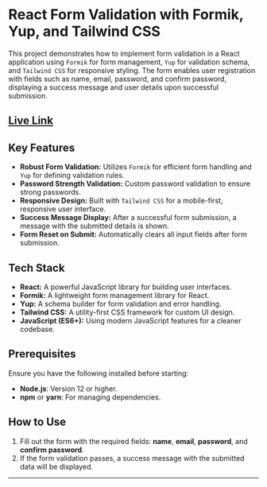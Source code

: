 # React Form Validation with Formik, Yup, and Tailwind CSS

This project demonstrates how to implement form validation in a React application using `Formik` for form management, `Yup` for validation schema, and `Tailwind CSS` for responsive styling. The form enables user registration with fields such as name, email, password, and confirm password, displaying a success message and user details upon successful submission.

## [Live Link](https://form-validation-wheat-theta.vercel.app/)

## Key Features

- **Robust Form Validation:** Utilizes `Formik` for efficient form handling and `Yup` for defining validation rules.
- **Password Strength Validation:** Custom password validation to ensure strong passwords.
- **Responsive Design:** Built with `Tailwind CSS` for a mobile-first, responsive user interface.
- **Success Message Display:** After a successful form submission, a message with the submitted details is shown.
- **Form Reset on Submit:** Automatically clears all input fields after form submission.

## Tech Stack

- **React:** A powerful JavaScript library for building user interfaces.
- **Formik:** A lightweight form management library for React.
- **Yup:** A schema builder for form validation and error handling.
- **Tailwind CSS:** A utility-first CSS framework for custom UI design.
- **JavaScript (ES6+):** Using modern JavaScript features for a cleaner codebase.

## Prerequisites

Ensure you have the following installed before starting:

- **Node.js**: Version 12 or higher.
- **npm** or **yarn**: For managing dependencies.

## How to Use

1. Fill out the form with the required fields: **name**, **email**, **password**, and **confirm password**.
2. If the form validation passes, a success message with the submitted data will be displayed.

---

